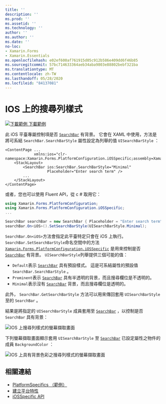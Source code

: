 ```yaml
---
title: ''
description: ''
ms.prod: ''
ms.assetid: ''
ms.technology: ''
author: ''
ms.author: ''
ms.date: ''
no-loc:
- Xamarin.Forms
- Xamarin.Essentials
ms.openlocfilehash: e02ef600af761915d05c912b586e409dd6f46b85
ms.sourcegitcommit: 57bc714633364aeb34aba9803e88802bebf321ba
ms.translationtype: MT
ms.contentlocale: zh-TW
ms.lasthandoff: 05/28/2020
ms.locfileid: "84137081"
---
```

# <a name="searchbar-style-on-ios"></a>IOS 上的搜尋列樣式

[![下載範例 ](~/media/shared/download.png) 下載範例](https://docs.microsoft.com/samples/xamarin/xamarin-forms-samples/userinterface-platformspecifics)

此 iOS 平臺專屬控制項是否 [`SearchBar`](xref:Xamarin.Forms.SearchBar) 有背景。 它會在 XAML 中使用，方法是將可系結 `SearchBar.SearchBarStyle` 屬性設定為列舉的值 `UISearchBarStyle` ：

```xaml
<ContentPage ...
             xmlns:ios="clr-namespace:Xamarin.Forms.PlatformConfiguration.iOSSpecific;assembly=Xamarin.Forms.Core">
    <StackLayout>
        <SearchBar ios:SearchBar.SearchBarStyle="Minimal"
                   Placeholder="Enter search term" />
        ...
    </StackLayout>
</ContentPage>
```

或者，您也可以使用 Fluent API，從 c # 取用它：

```csharp
using Xamarin.Forms.PlatformConfiguration;
using Xamarin.Forms.PlatformConfiguration.iOSSpecific;
...

SearchBar searchBar = new SearchBar { Placeholder = "Enter search term" };
searchBar.On<iOS>().SetSearchBarStyle(UISearchBarStyle.Minimal);
```

`SearchBar.On<iOS>`方法會指定此平臺特定只會在 iOS 上執行。 `SearchBar.SetSearchBarStyle`命名空間中的方法 [`Xamarin.Forms.PlatformConfiguration.iOSSpecific`](xref:Xamarin.Forms.PlatformConfiguration.iOSSpecific) 是用來控制是否 [`SearchBar`](xref:Xamarin.Forms.SearchBar) 有背景。 `UISearchBarStyle`列舉提供三個可能的值：

- `Default`表示 [`SearchBar`](xref:Xamarin.Forms.SearchBar) 具有預設樣式。 這是可系結屬性的預設值 `SearchBar.SearchBarStyle` 。
- `Prominent`表示 [`SearchBar`](xref:Xamarin.Forms.SearchBar) 具有半透明的背景，而且搜尋欄位是不透明的。
- `Minimal`表示沒有 [`SearchBar`](xref:Xamarin.Forms.SearchBar) 背景，而且搜尋欄位是透明的。

此外， `SearchBar.GetSearchBarStyle` 方法可以用來傳回套用 `UISearchBarStyle` 至的 `SearchBar` 。

結果是將指定的 `UISearchBarStyle` 成員套用至 [`SearchBar`](xref:Xamarin.Forms.SearchBar) ，以控制是否 `SearchBar` 具有背景：

![IOS 上搜尋列樣式的螢幕擷取畫面](searchbar-style-images/searchbar-styles.png "IOS 上的搜尋列樣式")

下列螢幕擷取畫面顯示套用 `UISearchBarStyle` 至 [`SearchBar`](xref:Xamarin.Forms.SearchBar) 已設定屬性之物件的成員 `BackgroundColor` ：

![IOS 上具有背景色彩之搜尋列樣式的螢幕擷取畫面](searchbar-style-images/searchbar-background-styles.png "IOS 上具有背景色彩的搜尋列樣式")

## <a name="related-links"></a>相關連結

- [PlatformSpecifics （範例）](https://docs.microsoft.com/samples/xamarin/xamarin-forms-samples/userinterface-platformspecifics)
- [建立平台特性](~/xamarin-forms/platform/platform-specifics/index.md#creating-platform-specifics)
- [iOSSpecific API](xref:Xamarin.Forms.PlatformConfiguration.iOSSpecific)
